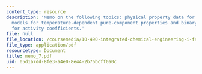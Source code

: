 ```yaml
---
content_type: resource
description: 'Memo on the following topics: physical property data for lucretex components,
  models for temperature-dependent pure-component properties and binary wilson model
  for activity coefficients.'
file: null
file_location: /coursemedia/10-490-integrated-chemical-engineering-i-fall-2006/05d1a7dd8fe3a4e08e442b76bcff0a0c_memo_7.pdf
file_type: application/pdf
resourcetype: Document
title: memo_7.pdf
uid: 05d1a7dd-8fe3-a4e0-8e44-2b76bcff0a0c
---
```

